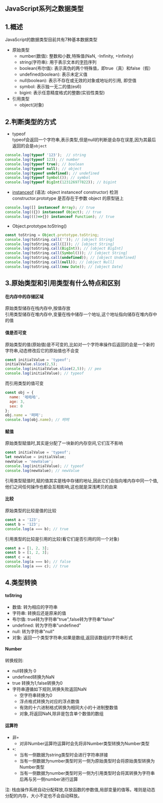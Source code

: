 ## **JavaScript系列之数据类型**

## **1.概述**
JavaScript的数据类型目前共有7种基本数据类型
* 原始类型
    - number(数值): 整数和小数,特殊值(NaN, -Infinity, +Infinity)
    - string(字符串): 用于表示文本的[字符](https://developer.mozilla.org/en-US/docs/Glossary/character)序列
    - boolean(布尔值): 表示真伪的两个特殊值，即true（真）和false（假）
    - undefined(boolean): 表示未定义值
    - null(boolean): 表示不存在或无效的对象或地址的引用, 即空值
    - symbol: 表示独一无二的值(es6)
    - bigint: 表示任意精度格式的整数(实验性类型)
* 引用类型
    - object(对象)
## **2.判断类型的方式**
* typeof  
typeof会返回一个字符串,表示类型,但是null的判断是会存在误差,因为其最后返回的会是`object`
 ```js
console.log(typeof '123');  // string
console.log(typeof 123); // number
console.log(typeof true); // boolean
console.log(typeof null); // object
console.log(typeof undefined); // undefined
console.log(typeof Symbol()); // symbol
console.log(typeof BigInt(123126977822)); // bigint
```
* [instanceof](https://developer.mozilla.org/zh-CN/docs/Web/JavaScript/Reference/Operators/instanceof) (语法: object instanceof constructor)
检测constructor.prototype 是否存在于参数 object 的原型链上
```js
console.log([] instanceof Array); // true
console.log(({}) instanceof Object); // true
console.log((()=>{}) instanceof Function); // true
```
* Object.prototype.toString()
```js
const toString = Object.prototype.toString;
console.log(toString.call('')); // [object String]
console.log(toString.call([])); // [object String]
console.log(toString.call(BigInt)); // [object BigInt]
console.log(toString.call(Symbol())); // [object String]
console.log(toString.call(undefined)); // [object Undefined]
console.log(toString.call(null)); // [object Null]
console.log(toString.call(new Date)); // [object Date]
```
## **3.原始类型和引用类型有什么特点和区别**
#### 在内存中的存储区域
原始类型储存在栈内存中,按值存放  
引用类型储存在堆内存中,变量在栈中储存一个地址,这个地址指向储存在堆内存中的值
#### 值是否可变
原始类型的值(原始值)是不可变的,比如对一个字符串操作后返回的会是一个新的字符串,动态修改后它的原始值也不会变
```js
const initialValue = 'typeof';
initialValue.slice(2,5);
console.log(initialValue.slice(2,5)); // peo
console.log(initialValue); // typeof
```
而引用类型的值可变
```js
const obj = {
  name: '哈哈哈',
  age: 3,
  sex: 0
};
obj.name = '呵呵';
console.log(obj.name); // 呵呵
```
#### 赋值
原始类型赋值时,其实是分配了一块新的内存空间,它们互不影响
```js
const initialValue = 'typeof';
let newValue = initialValue;
newValue = 'newValue';
console.log(initialValue); // typeof
console.log(newValue); // newValue
```
引用类型赋值时,赋的值其实是栈中存储的地址,因此它们会指向堆内存中同一个值,他们之间任何操作也都会互相影响,这也就是深浅拷贝的由来

#### 比较
原始类型的比较是值的比较
```js
const a = '123';
const b = '123';
console.log(a === b); // true
```
引用类型的比较是引用的比较(看它们是否引用的同一个对象)
```js
const a = [1, 2, 3];
const b = [1, 2, 3];
const c = a;
console.log(a === b); // false
console.log(a === c); // true
```

## **4.类型转换**
#### toString
* 数值: 转为相应的字符串
* 字符串: 转换后还是原来的值
* 布尔值: true转为字符串"true",false转为字符串"false"
* undefined: 转为字符串"undefined"
* null: 转为字符串"null"
* 对象: 返回一个类型字符串;如果是数组,返回该数组的字符串形式
#### Number  
转换规则: 
* null转换为 0
* undefined转换为NaN
* true 转换为1,false转换为0
* 字符串遵循如下规则,转换失败返回NaN
    - 空字符串转换为0
    - 浮点格式转换为对应的浮点数值
    - 有效的十六进制格式转换为相同大小的十进制整数值
    - 对象,将返回NaN,除非是包含单个数值的数组
#### 运算符
* 非`+`
    - 对非Number运算符运算时会先将非Number类型转换为Number类型  
* `+`: 
    - 当有一侧数据为string类型时会进行字符串拼接
    - 当有一侧数据为number类型时另一侧为原始类型时会将原始类型转换为Number类型
    - 当有一侧数据为number类型时另一侧为引用类型时会将其转换为字符串后再与另一侧number进行运算


注: 栈由操作系统自动分配释放,存放函数的参数值,局部变量的值等。堆则是动态分配的内存，大小不定也不会自动释放。